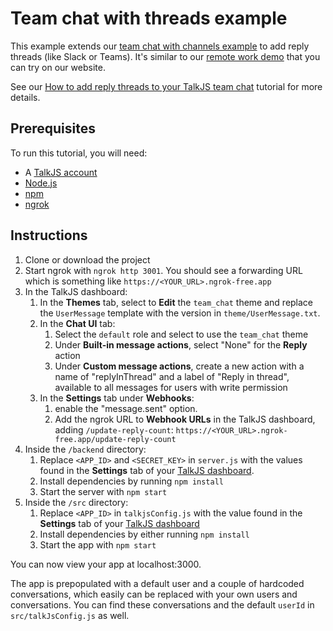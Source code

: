 # Team chat with threads example

This example extends our [team chat with channels example](https://github.com/talkjs/talkjs-examples/tree/master/react/remote-work-demo) to add reply threads (like Slack or Teams). It's similar to our [remote work demo](https://talkjs.com/demo/team-chat/) that you can try on our website.

See our [How to add reply threads to your TalkJS team chat](https://talkjs.com/resources/how-to-add-threads-to-your-team-chat-with-talkjs/) tutorial for more details.

## Prerequisites

To run this tutorial, you will need:

- A [TalkJS account](https://talkjs.com/dashboard/login)
- [Node.js](https://nodejs.org/en)
- [npm](https://www.npmjs.com/)
- [ngrok](https://ngrok.com/)

## Instructions

1. Clone or download the project
1. Start ngrok with `ngrok http 3001`. You should see a forwarding URL which is something like `https://<YOUR_URL>.ngrok-free.app`
1. In the TalkJS dashboard:
   1. In the **Themes** tab, select to **Edit** the `team_chat` theme and replace the `UserMessage` template with the version in `theme/UserMessage.txt`.
   1. In the **Chat UI** tab:
      1. Select the `default` role and select to use the `team_chat` theme
      1. Under **Built-in message actions**, select "None" for the **Reply** action
      1. Under **Custom message actions**, create a new action with a name of "replyInThread" and a label of "Reply in thread", available to all messages for users with write permission
   1. In the **Settings** tab under **Webhooks**:
      1. enable the "message.sent" option.
      1. Add the ngrok URL to **Webhook URLs** in the TalkJS dashboard, adding `/update-reply-count`: `https://<YOUR_URL>.ngrok-free.app/update-reply-count`
1. Inside the `/backend` directory:
   1. Replace `<APP_ID>` and `<SECRET_KEY>` in `server.js` with the values found in the **Settings** tab of your [TalkJS dashboard](https://talkjs.com/dashboard/login).
   1. Install dependencies by running `npm install`
   1. Start the server with `npm start`
1. Inside the `/src` directory:
   1. Replace `<APP_ID>` in `talkjsConfig.js` with the value found in the **Settings** tab of your [TalkJS dashboard](https://talkjs.com/dashboard/login)
   1. Install dependencies by either running `npm install`
   1. Start the app with `npm start`

You can now view your app at localhost:3000.

The app is prepopulated with a default user and a couple of hardcoded conversations, which easily can be replaced with your own users and conversations. You can find these conversations and the default `userId` in `src/talkJsConfig.js` as well.
